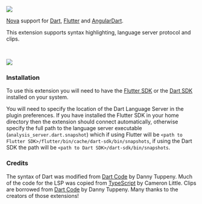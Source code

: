 ![](https://github.com/sciencefidelity/Nova-Dart/blob/dac53d2d255276b77d8bce1af8125aba4cc1a38a/Dart.novaextension/Images/README/readme-header.png)

[Nova](https://nova.app) support for [Dart](https://dart.dev), [Flutter](https://flutter.dev) and [AngularDart](https://angualardart.dev).

This extension supports syntax highlighting, language server protocol and clips.

<br />

![](https://github.com/sciencefidelity/Nova-Dart/blob/6c30cffc980d8d3c5a8289d269662bd7d85d51fe/Dart.novaextension/Images/README/screenshot.png)

### Installation

To use this extension you will need to have the [Flutter SDK](https://flutter.dev/docs/get-started/install/macos) or the [Dart SDK](https://dart.dev/get-dart) installed on your system.

You will need to specify the location of the Dart Language Server in the plugin preferences. If you have installed the Flutter SDK in your home directory then the extension should connect automatically, otherwise specify the full path to the language server executable (`analysis_server.dart.snapshot`) which if using Flutter will be `<path to Flutter SDK>/flutter/bin/cache/dart-sdk/bin/snapshots`, if using the Dart SDK the path will be `<path to Dart SDK>/dart-sdk/bin/snapshots`.

### Credits

The syntax of Dart was modified from [Dart Code](https://github.com/Dart-Code/Dart-Code) by Danny Tuppeny. Much of the code for the LSP was copied from [TypeScript](https://github.com/apexskier/nova-typescript) by Cameron Little. Clips are borrowed from [Dart Code](https://github.com/Dart-Code/Dart-Code) by Danny Tuppeny. Many thanks to the creators of those extensions!
